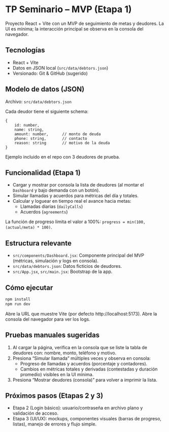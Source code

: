 # TP Seminario – MVP (Etapa 1)

Proyecto React + Vite con un MVP de seguimiento de metas y deudores. La UI es mínima; la interacción principal se observa en la consola del navegador.

## Tecnologías

- React + Vite
- Datos en JSON local (`src/data/debtors.json`)
- Versionado: Git & GitHub (sugerido)

## Modelo de datos (JSON)

Archivo: `src/data/debtors.json`

Cada deudor tiene el siguiente schema:

```
{
	id: number,
	name: string,
	amount: number,      // monto de deuda
	phone: string,       // contacto
	reason: string       // motivo de la deuda
}
```

Ejemplo incluido en el repo con 3 deudores de prueba.

## Funcionalidad (Etapa 1)

- Cargar y mostrar por consola la lista de deudores (al montar el `Dashboard` y bajo demanda con un botón).
- Simular llamadas y acuerdos para métricas del día y totales.
- Calcular y loguear en tiempo real el avance hacia metas:
  - Llamadas diarias (`dailyCalls`)
  - Acuerdos (`agreements`)

La función de progreso limita el valor a 100%: `progress = min(100, (actual/meta) * 100)`.

## Estructura relevante

- `src/components/Dashboard.jsx`: Componente principal del MVP (métricas, simulación y logs en consola).
- `src/data/debtors.json`: Datos ficticios de deudores.
- `src/App.jsx`, `src/main.jsx`: Bootstrap de la app.

## Cómo ejecutar

```bash
npm install
npm run dev
```

Abre la URL que muestre Vite (por defecto http://localhost:5173). Abre la consola del navegador para ver los logs.

## Pruebas manuales sugeridas

1. Al cargar la página, verifica en la consola que se liste la tabla de deudores con: nombre, monto, teléfono y motivo.
2. Presiona “Simular llamada” múltiples veces y observa en consola:
   - Progreso de llamadas y acuerdos (porcentaje y contadores).
   - Cambios en métricas totales y derivadas (contestadas y duración promedio) visibles en la UI mínima.
3. Presiona “Mostrar deudores (consola)” para volver a imprimir la lista.

## Próximos pasos (Etapas 2 y 3)

- Etapa 2 (Login básico): usuario/contraseña en archivo plano y validación de acceso.
- Etapa 3 (UI/UX): mockups, componentes visuales (barras de progreso, listas), manejo de errores y flujo simple.
